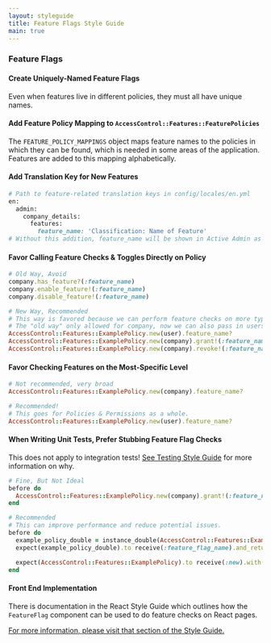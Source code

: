 ```yaml
---
layout: styleguide
title: Feature Flags Style Guide
main: true
---
```


### Feature Flags

#### Create Uniquely-Named Feature Flags

Even when features live in different policies, they must all have unique names.

#### Add Feature Policy Mapping to `AccessControl::Features::FeaturePolicies`

The `FEATURE_POLICY_MAPPINGS` object maps feature names to the policies in which they can be found, which is needed in some areas of the application. Features are added to this mapping alphabetically.

#### Add Translation Key for New Features

```ruby
# Path to feature-related translation keys in config/locales/en.yml
en:
  admin:
    company_details:
      features:
        feature_name: 'Classification: Name of Feature'
# Without this addition, feature_name will be shown in Active Admin as "Feature Name".
```

#### Favor Calling Feature Checks & Toggles Directly on Policy

```ruby
# Old Way, Avoid
company.has_feature?(:feature_name)
company.enable_feature!(:feature_name)
company.disable_feature!(:feature_name)

# New Way, Recommended
# This way is favored because we can perform feature checks on more types of objects.
# The "old way" only allowed for company, now we can also pass in users & groups.
AccessControl::Features::ExamplePolicy.new(user).feature_name?
AccessControl::Features::ExamplePolicy.new(company).grant!(:feature_name)
AccessControl::Features::ExamplePolicy.new(company).revoke!(:feature_name)
```

#### Favor Checking Features on the Most-Specific Level

```ruby
# Not recommended, very broad
AccessControl::Features::ExamplePolicy.new(company).feature_name?

# Recommended!
# This goes for Policies & Permissions as a whole.
AccessControl::Features::ExamplePolicy.new(user).feature_name?
```

#### When Writing Unit Tests, Prefer Stubbing Feature Flag Checks

This does not apply to integration tests!
[See Testing Style Guide](https://about.lessonly.engineering/styleguide/testing/#avoid-stubbing-and-mocking-in-integration-tests) for more information on why.

```ruby
# Fine, But Not Ideal
before do
  AccessControl::Features::ExamplePolicy.new(company).grant!(:feature_name)
end

# Recommended
# This can improve performance and reduce potential issues.
before do
  example_policy_double = instance_double(AccessControl::Features::ExamplePolicy)
  expect(example_policy_double).to receive(:feature_flag_name).and_return(true)

  expect(AccessControl::Features::ExamplePolicy).to receive(:new).with(company).and_return(example_policy_double)
end
```

#### Front End Implementation

There is documentation in the React Style Guide which outlines how the `FeatureFlag` component can be used to do feature checks on React pages.

[For more information, please visit that section of the Style Guide.](https://about.lessonly.engineering/styleguide/react/#featureflag-interface--in-transition---frontend-experiment)
